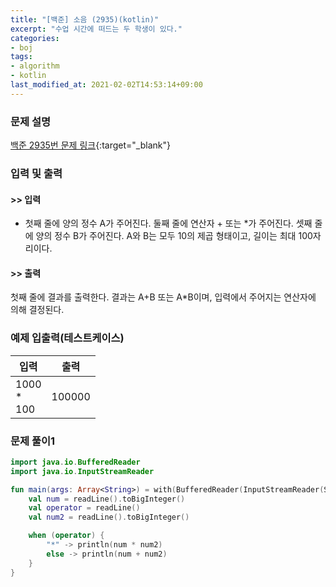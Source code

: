 ```yaml
---
title: "[백준] 소음 (2935)(kotlin)"
excerpt: "수업 시간에 떠드는 두 학생이 있다."
categories:
- boj
tags:
- algorithm
- kotlin
last_modified_at: 2021-02-02T14:53:14+09:00
---
```



### 문제 설명
[백준 2935번 문제 링크](https://www.acmicpc.net/problem/2935#description){:target="_blank"}




### 입력 및 출력
#### >> 입력
* 첫째 줄에 양의 정수 A가 주어진다.
둘째 줄에 연산자 + 또는 *가 주어진다.
셋째 줄에 양의 정수 B가 주어진다.
A와 B는 모두 10의 제곱 형태이고, 길이는 최대 100자리이다.



#### >> 출력
첫째 줄에 결과를 출력한다. 결과는 A+B 또는 A*B이며, 입력에서 주어지는 연산자에 의해 결정된다. 





### 예제 입출력(테스트케이스)


|입력|출력|
|-----|------|
|1000<br>*<br>100|100000|




### 문제 풀이1
```kotlin
import java.io.BufferedReader
import java.io.InputStreamReader

fun main(args: Array<String>) = with(BufferedReader(InputStreamReader(System.`in`))) {
    val num = readLine().toBigInteger()
    val operator = readLine()
    val num2 = readLine().toBigInteger()

    when (operator) {
        "*" -> println(num * num2)
        else -> println(num + num2)
    }
}
```